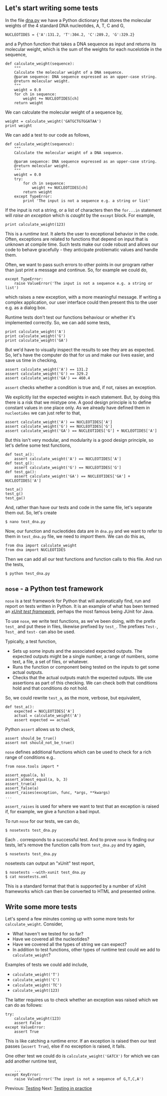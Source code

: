 ## Let's start writing some tests

In the file [dna.py](python/dna/dna.py) we have a Python dictionary that stores the molecular weights of the 4 standard DNA nucleotides, A, T, C and G, 

    NUCLEOTIDES = {'A':131.2, 'T':304.2, 'C':289.2, 'G':329.2}

and a Python function that takes a DNA sequence as input and returns its molecular weight, which is the sum of the weights for each nucelotide in the sequence,
 
    def calculate_weight(sequence):
        """
        Calculate the molecular weight of a DNA sequence.
        @param sequence: DNA sequence expressed as an upper-case string. 
        @return molecular weight.
        """
        weight = 0.0
        for ch in sequence:
            weight += NUCLEOTIDES[ch]
        return weight

We can calculate the molecular weight of a sequence by,
 
    weight = calculate_weight('GATGCTGTGGATAA')
    print weight

We can add a test to our code as follows,

    def calculate_weight(sequence):
        """
        Calculate the molecular weight of a DNA sequence.

        @param sequence: DNA sequence expressed as an upper-case string.
        @return molecular weight.
        """
        weight = 0.0
        try:
            for ch in sequence:
                weight += NUCLEOTIDES[ch]
            return weight
        except TypeError:
            print 'The input is not a sequence e.g. a string or list'

If the input is not a string, or a list of characters then the `for...in` statement will *raise an exception* which is *caught* by the `except` block. For example,

    print calculate_weight(123)

This is a *runtime test*. It alerts the user to exceptional behavior in the code. Often, exceptions are related to functions that depend on input that is unknown at compile time. Such tests make our code robust and allows our code to behave gracefully - they anticipate problematic values and handle them.

Often, we want to pass such errors to other points in our program rather than just print a message and continue. So, for example we could do,

    except TypeError:
        raise ValueError('The input is not a sequence e.g. a string or list')

which raises a new exception, with a more meaningful message. If writing a complex application, our user interface could then present this to the user e.g. as a dialog box.

Runtime tests don't test our functions behaviour or whether it's implemented correctly. So, we can add some tests,

    print calculate_weight('A')
    print calculate_weight('G')
    print calculate_weight('GA')

But we'd have to visually inspect the results to see they are as expected. So, let's have the computer do that for us and make our lives easier, and save us time in checking,

    assert calculate_weight('A') == 131.2
    assert calculate_weight('G') == 329.2
    assert calculate_weight('GA') == 460.4

`assert` checks whether a condition is true and, if not, raises an exception.

We explicitly list the expected weights in each statement. But, by doing this there is a risk that we mistype one. A good design principle is to define constant values in one place only. As we already have defined them in `nucleotides` we can just refer to that,

    assert calculate_weight('A') == NUCLEOTIDES['A']
    assert calculate_weight('G') == NUCLEOTIDES['G']
    assert calculate_weight('GA') == NUCLEOTIDES['G'] + NUCLEOTIDES['A']

But this isn't very modular, and modularity is a good design principle, so let's define some test functions,

    def test_a():
        assert calculate_weight('A') == NUCLEOTIDES['A']
    def test_g():
        assert calculate_weight('G') == NUCLEOTIDES['G']
    def test_ga():
        assert calculate_weight('GA') == NUCLEOTIDES['GA'] + NUCLEOTIDES['A']

    test_a()
    test_g()
    test_ga()

And, rather than have our tests and code in the same file, let's separate them out. So, let's create

    $ nano test_dna.py

Now, our function and nucleotides data are in `dna.py` and we want to refer to them in `test_dna.py` file, we need to *import* them. We can do this as,

    from dna import calculate_weight
    from dna import NUCLEOTIDES

Then we can add all our test functions and function calls to this file. And run the tests,

    $ python test_dna.py

## `nose` - a Python test framework

`nose` is a test framework for Python that will automatically find, run and report on tests written in Python. It is an example of what has been termed an *[xUnit test framework](http://en.wikipedia.org/wiki/XUnit)*, perhaps the most famous being JUnit for Java.

To use `nose`, we write test functions, as we've been doing, with the prefix `test_` and put these in files, likewise prefixed by `test_`. The prefixes `Test-`, `Test_` and `test-` can also be used.

Typically, a test function,

* Sets up some inputs and the associated expected outputs. The expected outputs might be a single number, a range of numbers, some text, a file, a set of files, or whatever.
* Runs the function or component being tested on the inputs to get some actual outputs.
* Checks that the actual outputs match the expected outputs. We use assertions as part of this checking. We can check both that conditions hold and that conditions do not hold.

So, we could rewrite `test_a`, as the more, verbose, but equivalent,

    def test_a():
        expected = NUCLEOTIDES['A']
        actual = calculate_weight('A')                     
        assert expected == actual

Python `assert` allows us to check,

    assert should_be_true()
    assert not should_not_be_true()

`nose` defines additional functions which can be used to check for a rich range of conditions e.g..

    from nose.tools import *

    assert_equal(a, b)
    assert_almost_equal(a, b, 3)
    assert_true(a)
    assert_false(a)
    assert_raises(exception, func, *args, **kwargs)
    ...

`assert_raises` is used for where we want to test that an exception is raised if, for example, we give a function a bad input.

To run `nose` for our tests, we can do,

    $ nosetests test_dna.py

Each `.` corresponds to a successful test. And to prove `nose` is finding our tests, let's remove the function calls from `test_dna.py` and try again,

    $ nosetests test_dna.py

nosetests can output an "xUnit" test report,

    $ nosetests --with-xunit test_dna.py
    $ cat nosetests.xml

This is a standard format that that is supported by a number of xUnit frameworks which can then be converted to HTML and presented online. 

## Write some more tests

Let's spend a few minutes coming up with some more tests for `calculate_weight`. Consider,

* What haven't we tested for so far? 
* Have we covered all the nucleotides? 
* Have we covered all the types of string we can expect? 
* In addition to test functions, other types of runtime test could we add to `calculate_weight`?

Examples of tests we could add include,

* `calculate_weight('T')`
* `calculate_weight('C')`
* `calculate_weight('TC')`
* `calculate_weight(123)` 

The latter requires us to check whether an exception was raised which we can do as follows:

    try:
        calculate_weight(123) 
        assert False
    except ValueError:
        assert True

This is like catching a runtime error. If an exception is raised then our test passes (`assert True`), else if no exception is raised, it fails.

One other test we could do is `calculate_weight('GATCX')` for which we can add another runtime test,

        ...
    except KeyError:
        raise ValueError('The input is not a sequence of G,T,C,A')

Previous: [Testing](README.md) Next: [Testing in practice](RealWorld.md)
